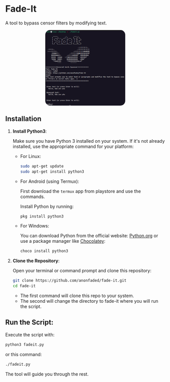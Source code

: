# Fade-It

A tool to bypass censor filters by modifying text.

<img src="ss.png" width="50%" style="display: block; justify-content: center; margin: 0 auto; border-radius: 15px;">


## Installation

1. **Install Python3**:

   Make sure you have Python 3 installed on your system. If it's not already installed, use the appropriate command for your platform:

   - For Linux:
     ```bash
     sudo apt-get update
     sudo apt-get install python3
     ```

   - For Android (using Termux):

     First download the `termux` app from playstore and use the commands.

     Install Python by running:
     ```bash
     pkg install python3
     ```

   - For Windows:

     You can download Python from the official website: [Python.org](https://www.python.org/downloads/) or use a package manager like [Chocolatey](https://chocolatey.org/):

     ```powershell
     choco install python3
     ```

2. **Clone the Repository**:

   Open your terminal or command prompt and clone this repository:

   ```bash
   git clone https://github.com/anonfaded/fade-it.git
   cd fade-it
   ```
   - The first command will clone this repo to your system.
   - The second will change the directory to fade-it where you will run the script.

## **Run the Script**:

Execute the script with:

```bash
python3 fadeit.py
```
or this command:
```bash
./fadeit.py
```

The tool will guide you through the rest.